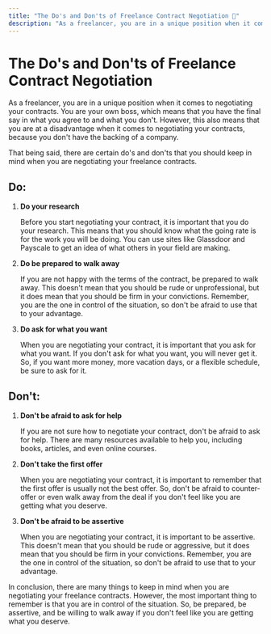 ```yaml
---
title: "The Do's and Don'ts of Freelance Contract Negotiation 🛟"
description: "As a freelancer, you are in a unique position when it comes to negotiating your contracts. You are your own boss, which means that you have the final say in what you agree to and what you don't. However, this also means that you are at a disadvantage when it comes to negotiating your contracts, because you don't have the backing of a company."
---
```


# The Do's and Don'ts of Freelance Contract Negotiation

As a freelancer, you are in a unique position when it comes to negotiating your contracts. You are your own boss, which means that you have the final say in what you agree to and what you don't. However, this also means that you are at a disadvantage when it comes to negotiating your contracts, because you don't have the backing of a company.

That being said, there are certain do's and don'ts that you should keep in mind when you are negotiating your freelance contracts.

## Do:

1. **Do your research**

   Before you start negotiating your contract, it is important that you do your research. This means that you should know what the going rate is for the work you will be doing. You can use sites like Glassdoor and Payscale to get an idea of what others in your field are making.

2. **Do be prepared to walk away**

   If you are not happy with the terms of the contract, be prepared to walk away. This doesn't mean that you should be rude or unprofessional, but it does mean that you should be firm in your convictions. Remember, you are the one in control of the situation, so don't be afraid to use that to your advantage.

3. **Do ask for what you want**

   When you are negotiating your contract, it is important that you ask for what you want. If you don't ask for what you want, you will never get it. So, if you want more money, more vacation days, or a flexible schedule, be sure to ask for it.

## Don't:

1. **Don't be afraid to ask for help**

   If you are not sure how to negotiate your contract, don't be afraid to ask for help. There are many resources available to help you, including books, articles, and even online courses.

2. **Don't take the first offer**

   When you are negotiating your contract, it is important to remember that the first offer is usually not the best offer. So, don't be afraid to counter-offer or even walk away from the deal if you don't feel like you are getting what you deserve.

3. **Don't be afraid to be assertive**

   When you are negotiating your contract, it is important to be assertive. This doesn't mean that you should be rude or aggressive, but it does mean that you should be firm in your convictions. Remember, you are the one in control of the situation, so don't be afraid to use that to your advantage.

In conclusion, there are many things to keep in mind when you are negotiating your freelance contracts. However, the most important thing to remember is that you are in control of the situation. So, be prepared, be assertive, and be willing to walk away if you don't feel like you are getting what you deserve.

